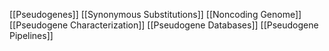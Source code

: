 [[Pseudogenes]]
[[Synonymous Substitutions]]
[[Noncoding Genome]]
[[Pseudogene Characterization]]
[[Pseudogene Databases]]
[[Pseudogene Pipelines]]
